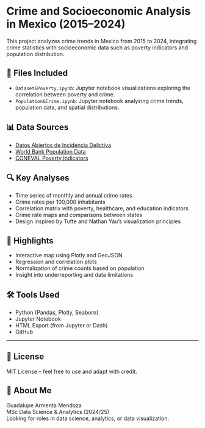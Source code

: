 # Crime and Socioeconomic Analysis in Mexico (2015–2024)

This project analyzes crime trends in Mexico from 2015 to 2024, integrating crime statistics with socioeconomic data such as poverty indicators and population distribution.

## 📂 Files Included

- `Dataset&Poverty.ipynb`: Jupyter notebook  visualizations exploring the correlation between poverty and crime.
- `Population&Crime.ipynb`: Jupyter notebook analyzing crime trends, population data, and spatial distributions.

## 📊 Data Sources

- [Datos Abiertos de Incidencia Delictiva](https://datos.gob.mx)
- [World Bank Population Data](https://data.worldbank.org/)
- [CONEVAL Poverty Indicators](https://www.coneval.org.mx)

## 🔍 Key Analyses

- Time series of monthly and annual crime rates
- Crime rates per 100,000 inhabitants
- Correlation matrix with poverty, healthcare, and education indicators
- Crime rate maps and comparisons between states
- Design inspired by Tufte and Nathan Yau’s visualization principles

## 📌 Highlights

- Interactive map using Plotly and GeoJSON
- Regression and correlation plots
- Normalization of crime counts based on population
- Insight into underreporting and data limitations

## 🛠 Tools Used

- Python (Pandas, Plotly, Seaborn)
- Jupyter Notebook
- HTML Export (from Jupyter or Dash)
- GitHub

---

## 📄 License

MIT License – feel free to use and adapt with credit.

## 🙋 About Me

Guadalupe Armenta Mendoza  
MSc Data Science & Analytics (2024/25)  
Looking for roles in data science, analytics, or data visualization.
